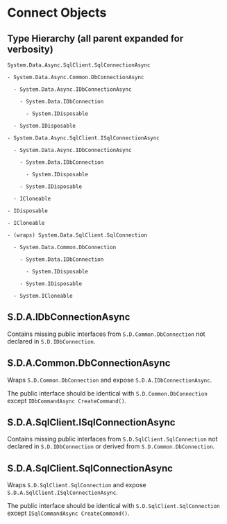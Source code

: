 # Connect Objects

## Type Hierarchy (all parent expanded for verbosity)

```
System.Data.Async.SqlClient.SqlConnectionAsync

- System.Data.Async.Common.DbConnectionAsync

  - System.Data.Async.IDbConnectionAsync
  
    - System.Data.IDbConnection
  
      - System.IDisposable

  - System.IDisposable

- System.Data.Async.SqlClient.ISqlConnectionAsync

  - System.Data.Async.IDbConnectionAsync

    - System.Data.IDbConnection

      - System.IDisposable

    - System.IDisposable

  - ICloneable

- IDisposable

- ICloneable

- (wraps) System.Data.SqlClient.SqlConnection

  - System.Data.Common.DbConnection

    - System.Data.IDbConnection

      - System.IDisposable

    - System.IDisposable

  - System.ICloneable
```

## S.D.A.IDbConnectionAsync

Contains missing public interfaces from `S.D.Common.DbConnection` not declared in `S.D.IDbConnection`.

## S.D.A.Common.DbConnectionAsync

Wraps `S.D.Common.DbConnection` and expose `S.D.A.IDbConnectionAsync`.

The public interface should be identical with `S.D.Common.DbConnection` except `IDbCommandAsync CreateCommand()`.

## S.D.A.SqlClient.ISqlConnectionAsync

Contains missing public interfaces from `S.D.SqlClient.SqlConnection` not declared in `S.D.IDbConnection` or derived from `S.D.Common.DbConnection`.

## S.D.A.SqlClient.SqlConnectionAsync

Wraps `S.D.SqlClient.SqlConnection` and expose `S.D.A.SqlClient.ISqlConnectionAsync`.

The public interface should be identical with `S.D.SqlClient.SqlConnection` except `ISqlCommandAsync CreateCommand()`.
